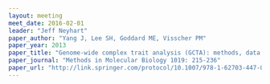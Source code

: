```yaml
---
layout: meeting
meet_date: 2016-02-01
leader: "Jeff Neyhart"
paper_author: "Yang J, Lee SH, Goddard ME, Visscher PM"
paper_year: 2013
paper_title: "Genome-wide complex trait analysis (GCTA): methods, data analyses, and interpretations"
paper_journal: "Methods in Molecular Biology 1019: 215-236"
paper_url: "http://link.springer.com/protocol/10.1007/978-1-62703-447-0_9"
---
```

